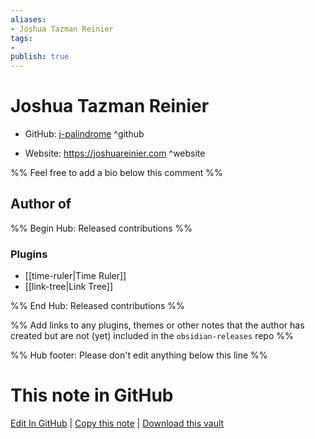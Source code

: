 ```yaml
---
aliases:
- Joshua Tazman Reinier
tags:
- 
publish: true
---
```


# Joshua Tazman Reinier

- GitHub: [j-palindrome](https://github.com/j-palindrome/) ^github
<!-- - Discord: `@` ^discord-->
- Website: <https://joshuareinier.com> ^website
<!-- - [[Publish sites|Publish site]]: <https://> ^publish-->

%% Feel free to add a bio below this comment %%


## Author of

%% Begin Hub: Released contributions %%
### Plugins
- [[time-ruler|Time Ruler]]
- [[link-tree|Link Tree]]

%% End Hub: Released contributions %%

%% Add links to any plugins, themes or other notes that the author has created but are not (yet) included in the `obsidian-releases` repo %%

<!--
### Unlisted plugins
-->

<!--
### Others
-->

<!--
## Sponsor this author
-->

<!-- - [[GitHub sponsors]]: [Sponsor @j-palindrome on GitHub Sponsors](https://github.com/sponsors/j-palindrome) ^github-sponsor-->
<!-- - [[Buy me a coffee]]: <https://> ^buy-me-a-coffee-->
<!-- - [[PayPal]]: <https://> ^paypal-->
<!-- - [[Patreon]]: <https://> ^patreon-->

<!--
## Follow this author
-->

<!-- - [[YouTube Channels|On YouTube]]: <https://> ^youtube-->
<!-- - Twitter: <https://> ^twitter-->
<!-- - ... -->

%% Hub footer: Please don't edit anything below this line %%

# This note in GitHub

<span class="git-footer">[Edit In GitHub](https://github.dev/obsidian-community/obsidian-hub/blob/main/01%20-%20Community/People/j-palindrome.md "git-hub-edit-note") | [Copy this note](https://raw.githubusercontent.com/obsidian-community/obsidian-hub/main/01%20-%20Community/People/j-palindrome.md "git-hub-copy-note") | [Download this vault](https://github.com/obsidian-community/obsidian-hub/archive/refs/heads/main.zip "git-hub-download-vault") </span>

